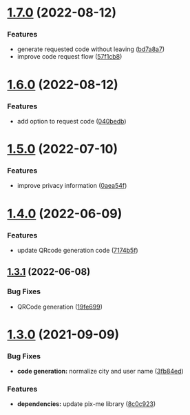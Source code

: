 # [1.7.0](https://github.com/roziscoding/amandapix-telegram-bot/compare/v1.6.0...v1.7.0) (2022-08-12)


### Features

* generate requested code without leaving ([bd7a8a7](https://github.com/roziscoding/amandapix-telegram-bot/commit/bd7a8a7f9e508727262f14f74063823db4d387cb))
* improve code request flow ([57f1cb8](https://github.com/roziscoding/amandapix-telegram-bot/commit/57f1cb8e4ea5911c12f18b9a2056f1dd661a1983))

# [1.6.0](https://github.com/roziscoding/amandapix-telegram-bot/compare/v1.5.0...v1.6.0) (2022-08-12)


### Features

* add option to request code ([040bedb](https://github.com/roziscoding/amandapix-telegram-bot/commit/040bedb923943154c08f9916df0c1362efb1ea69))

# [1.5.0](https://github.com/roziscoding/amandapix-telegram-bot/compare/v1.4.0...v1.5.0) (2022-07-10)


### Features

* improve privacy information ([0aea54f](https://github.com/roziscoding/amandapix-telegram-bot/commit/0aea54fbd3f6270a5c50db4b15d9b40278c57779))

# [1.4.0](https://github.com/roziscoding/amandapix-telegram-bot/compare/v1.3.1...v1.4.0) (2022-06-09)


### Features

* update QRcode generation code ([7174b5f](https://github.com/roziscoding/amandapix-telegram-bot/commit/7174b5f9f4872dc0a1f05f72d401d3acea30eb67))

## [1.3.1](https://github.com/roziscoding/amandapix-telegram-bot/compare/v1.3.0...v1.3.1) (2022-06-08)


### Bug Fixes

* QRCode generation ([19fe699](https://github.com/roziscoding/amandapix-telegram-bot/commit/19fe69998c5e8562e04522a5260859d773dfe840))

# [1.3.0](https://github.com/roziscoding/amandapix-telegram-bot/compare/v1.2.0...v1.3.0) (2021-09-09)


### Bug Fixes

* **code generation:** normalize city and user name ([3fb84ed](https://github.com/roziscoding/amandapix-telegram-bot/commit/3fb84edc18ae3cd9d5c0fc4fad98446ee8cccbba))


### Features

* **dependencies:** update pix-me library ([8c0c923](https://github.com/roziscoding/amandapix-telegram-bot/commit/8c0c92386bd32cde39f46b4ffbfc3dd3ce6f6957))

